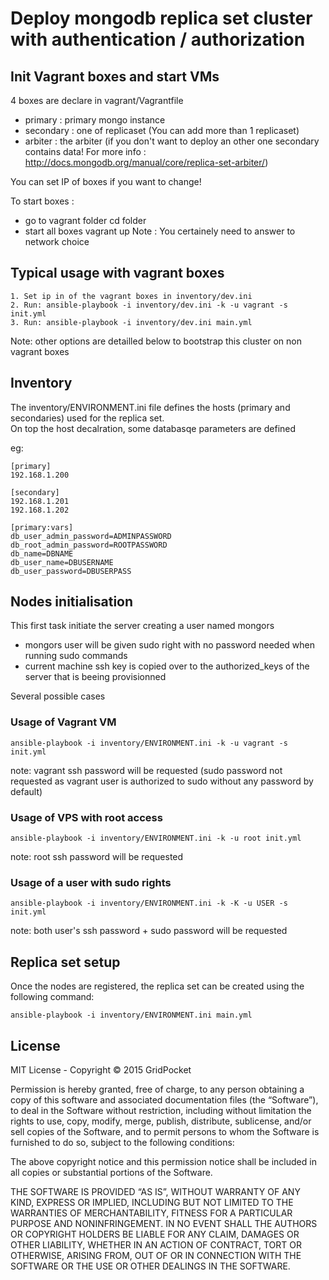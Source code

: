 # Deploy mongodb replica set cluster with authentication / authorization

## Init Vagrant boxes and start VMs
4 boxes are declare in vagrant/Vagrantfile
- primary : primary mongo instance
- secondary : one of replicaset (You can add more than 1 replicaset)
- arbiter : the arbiter (if you don't want to deploy an other one secondary contains data! For more info : http://docs.mongodb.org/manual/core/replica-set-arbiter/)

You can set IP of boxes if you want to change!

To start boxes :
- go to vagrant folder
    cd folder
- start all boxes
    vagrant up
Note : You certainely need to answer to network choice

## Typical usage with vagrant boxes

    1. Set ip in of the vagrant boxes in inventory/dev.ini
    2. Run: ansible-playbook -i inventory/dev.ini -k -u vagrant -s init.yml
    3. Run: ansible-playbook -i inventory/dev.ini main.yml

Note: other options are detailled below to bootstrap this cluster on non vagrant boxes

## Inventory

The inventory/ENVIRONMENT.ini file defines the hosts (primary and secondaries) used for the replica set.  
On top the host decalration, some databasqe parameters are defined

eg:  
    
    [primary]
    192.168.1.200
    
    [secondary]
    192.168.1.201
    192.168.1.202
    
    [primary:vars]
    db_user_admin_password=ADMINPASSWORD
    db_root_admin_password=ROOTPASSWORD
    db_name=DBNAME
    db_user_name=DBUSERNAME
    db_user_password=DBUSERPASS

## Nodes initialisation

This first task initiate the server creating a user named mongors
- mongors user will be given sudo right with no password needed when running sudo commands
- current machine ssh key is copied over to the authorized_keys of the server that is beeing provisionned

Several possible cases  

### Usage of Vagrant VM 

    ansible-playbook -i inventory/ENVIRONMENT.ini -k -u vagrant -s init.yml

note: vagrant ssh password will be requested (sudo password not requested as vagrant user is authorized to sudo without any password by default)

### Usage of VPS with root access

    ansible-playbook -i inventory/ENVIRONMENT.ini -k -u root init.yml

note: root ssh password will be requested

### Usage of a user with sudo rights

    ansible-playbook -i inventory/ENVIRONMENT.ini -k -K -u USER -s init.yml

note: both user's ssh password + sudo password will be requested

## Replica set setup

Once the nodes are registered, the replica set can be created using the following command:  

    ansible-playbook -i inventory/ENVIRONMENT.ini main.yml

## License

MIT License - Copyright © 2015 GridPocket

Permission is hereby granted, free of charge, to any person obtaining a copy of this software and associated documentation files (the “Software”), to deal in the Software without restriction, including without limitation the rights to use, copy, modify, merge, publish, distribute, sublicense, and/or sell copies of the Software, and to permit persons to whom the Software is furnished to do so, subject to the following conditions:

The above copyright notice and this permission notice shall be included in all copies or substantial portions of the Software.

THE SOFTWARE IS PROVIDED “AS IS”, WITHOUT WARRANTY OF ANY KIND, EXPRESS OR IMPLIED, INCLUDING BUT NOT LIMITED TO THE WARRANTIES OF MERCHANTABILITY, FITNESS FOR A PARTICULAR PURPOSE AND NONINFRINGEMENT. IN NO EVENT SHALL THE AUTHORS OR COPYRIGHT HOLDERS BE LIABLE FOR ANY CLAIM, DAMAGES OR OTHER LIABILITY, WHETHER IN AN ACTION OF CONTRACT, TORT OR OTHERWISE, ARISING FROM, OUT OF OR IN CONNECTION WITH THE SOFTWARE OR THE USE OR OTHER DEALINGS IN THE SOFTWARE.
